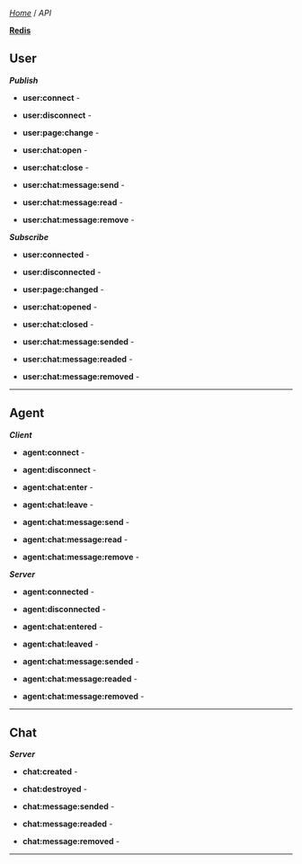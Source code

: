 *[Home][1]* / *API*

**[Redis][2]**

[1]: /
[2]: /redis

User
----------

***Publish***

- **user:connect** -

- **user:disconnect** -

- **user:page:change** -

- **user:chat:open** -

- **user:chat:close** -

- **user:chat:message:send** -

- **user:chat:message:read** -

- **user:chat:message:remove** -

***Subscribe***

- **user:connected** -

- **user:disconnected** -

- **user:page:changed** -

- **user:chat:opened** -

- **user:chat:closed** -

- **user:chat:message:sended** -

- **user:chat:message:readed** -

- **user:chat:message:removed** -

----------

Agent
----------

***Client***

- **agent:connect** -

- **agent:disconnect** -

- **agent:chat:enter** -

- **agent:chat:leave** -

- **agent:chat:message:send** -

- **agent:chat:message:read** -

- **agent:chat:message:remove** -

***Server***

- **agent:connected** -

- **agent:disconnected** -

- **agent:chat:entered** -

- **agent:chat:leaved** -

- **agent:chat:message:sended** -

- **agent:chat:message:readed** -

- **agent:chat:message:removed** -
 
----------

Chat
----------

***Server***

- **chat:created** -

- **chat:destroyed** -

- **chat:message:sended** -

- **chat:message:readed** -

- **chat:message:removed** -
 
----------